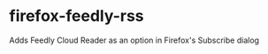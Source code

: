 firefox-feedly-rss
==================

Adds Feedly Cloud Reader as an option in Firefox's Subscribe dialog
